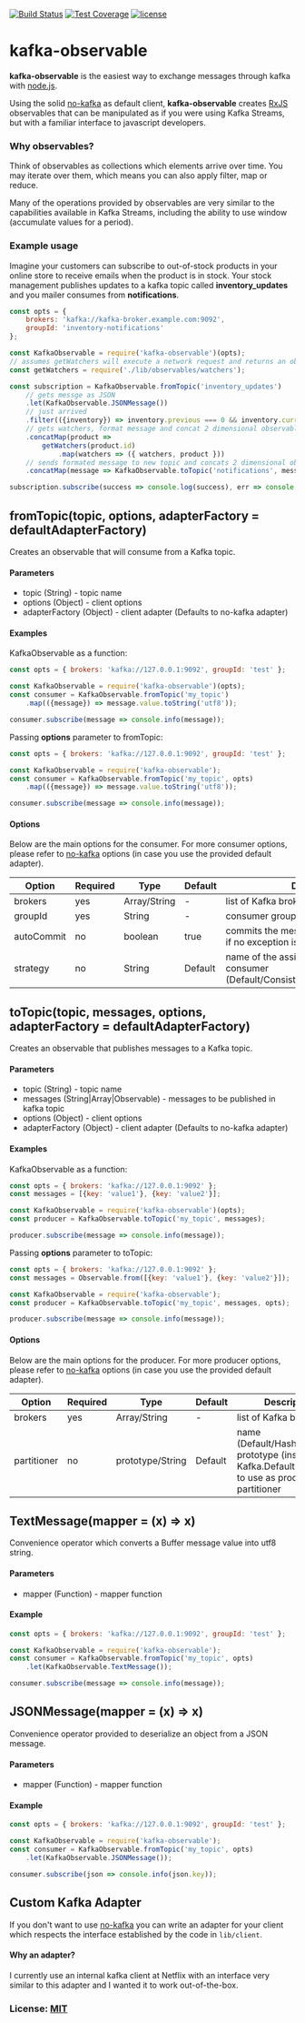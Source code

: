 [![Build Status][badge-travis]][travis]
[![Test Coverage][badge-coverage]][coverage]
[![license][badge-license]][license]

# kafka-observable

__kafka-observable__ is the easiest way to exchange messages through kafka with [node.js](https://nodejs.org).


Using the solid [no-kafka](https://github.com/oleksiyk/kafka) as default client, __kafka-observable__ creates [RxJS](https://github.com/ReactiveX/rxjs) observables 
that can be manipulated as if you were using Kafka Streams, but with a familiar interface 
to javascript developers.

### Why observables?

Think of observables as collections which elements arrive over time. You may iterate over 
them, which means you can also apply filter, map or reduce. 

Many of the operations provided by observables are very similar to the capabilities available 
in Kafka Streams, including the ability to use window (accumulate values for a period).

### Example usage

Imagine your customers can subscribe to out-of-stock products in your online store to 
receive emails when the product is in stock. Your stock management publishes updates
to a kafka topic called __inventory_updates__ and you mailer consumes from __notifications__.

```javascript
const opts = { 
    brokers: 'kafka://kafka-broker.example.com:9092', 
    groupId: 'inventory-notifications' 
};

const KafkaObservable = require('kafka-observable')(opts);
// assumes getWatchers will execute a network request and returns an observable
const getWatchers = require('./lib/observables/watchers');

const subscription = KafkaObservable.fromTopic('inventory_updates')
    // gets messge as JSON
    .let(KafkaObservable.JSONMessage())
    // just arrived
    .filter(({inventory}) => inventory.previous === 0 && inventory.current > 0)
    // gets watchers, format message and concat 2 dimensional observable
    .concatMap(product => 
        getWatchers(product.id)
            .map(watchers => ({ watchers, product }))
    // sends formated message to new topic and concats 2 dimensional observable
    .concatMap(message => KafkaObservable.toTopic('notifications', message));

subscription.subscribe(success => console.log(success), err => console.error(err));    
``` 

## fromTopic(topic, options, adapterFactory = defaultAdapterFactory)

Creates an observable that will consume from a Kafka topic.

#### Parameters
* topic (String) - topic name
* options (Object) - client options
* adapterFactory (Object) - client adapter (Defaults to no-kafka adapter)

#### Examples

KafkaObservable as a function:
```javascript
const opts = { brokers: 'kafka://127.0.0.1:9092', groupId: 'test' };

const KafkaObservable = require('kafka-observable')(opts);
const consumer = KafkaObservable.fromTopic('my_topic')
    .map(({message}) => message.value.toString('utf8'));

consumer.subscribe(message => console.info(message));
```

Passing __options__ parameter to fromTopic:
```javascript
const opts = { brokers: 'kafka://127.0.0.1:9092', groupId: 'test' };

const KafkaObservable = require('kafka-observable');
const consumer = KafkaObservable.fromTopic('my_topic', opts)
    .map(({message}) => message.value.toString('utf8'));

consumer.subscribe(message => console.info(message));
```

#### Options

Below are the main options for the consumer. For more consumer options, please
refer to [no-kafka](https://github.com/oleksiyk/kafka) options (in case you use the provided default adapter).

| Option | Required | Type | Default | Description |
|---|---|---|---|---|
| brokers | yes | Array/String | - | list of Kafka brokers 
| groupId | yes | String| - | consumer group id  
| autoCommit | no | boolean |true | commits the message offset automatically if no exception is thrown
| strategy | no | String | Default | name of the assignment strategy for the consumer (Default/Consistent/WeightedRoundRobin)

## toTopic(topic, messages, options, adapterFactory = defaultAdapterFactory)

Creates an observable that publishes messages to a Kafka topic.

#### Parameters
* topic (String) - topic name
* messages (String|Array|Observable) - messages to be published in kafka topic
* options (Object) - client options
* adapterFactory (Object) - client adapter (Defaults to no-kafka adapter)

#### Examples

KafkaObservable as a function:
```javascript
const opts = { brokers: 'kafka://127.0.0.1:9092' };
const messages = [{key: 'value1'}, {key: 'value2'}];

const KafkaObservable = require('kafka-observable')(opts);
const producer = KafkaObservable.toTopic('my_topic', messages);

producer.subscribe(message => console.info(message));
```

Passing __options__ parameter to toTopic:
```javascript
const opts = { brokers: 'kafka://127.0.0.1:9092' };
const messages = Observable.from([{key: 'value1'}, {key: 'value2'}]);

const KafkaObservable = require('kafka-observable');
const producer = KafkaObservable.toTopic('my_topic', messages, opts);

producer.subscribe(message => console.info(message));
```

#### Options

Below are the main options for the producer. For more producer options, please
refer to [no-kafka](https://github.com/oleksiyk/kafka) options (in case you use the provided default adapter).

| Option | Required | Type | Default | Description |
|---|---|---|---|---|
| brokers | yes | Array/String | - | list of Kafka brokers 
| partitioner | no | prototype/String | Default | name (Default/HashCRC32) or prototype (instance of Kafka.DefaultPartitioner) to use as producer partitioner

## TextMessage(mapper = (x) => x)

Convenience operator which converts a Buffer message value into utf8 string.

#### Parameters
* mapper (Function) - mapper function

#### Example

```javascript
const opts = { brokers: 'kafka://127.0.0.1:9092', groupId: 'test' };

const KafkaObservable = require('kafka-observable');
const consumer = KafkaObservable.fromTopic('my_topic', opts)
    .let(KafkaObservable.TextMessage());

consumer.subscribe(message => console.info(message));
```

## JSONMessage(mapper = (x) => x)

Convenience operator provided to deserialize an object from a JSON message.

#### Parameters
* mapper (Function) - mapper function

#### Example

```javascript
const opts = { brokers: 'kafka://127.0.0.1:9092', groupId: 'test' };

const KafkaObservable = require('kafka-observable');
const consumer = KafkaObservable.fromTopic('my_topic', opts)
    .let(KafkaObservable.JSONMessage());

consumer.subscribe(json => console.info(json.key));
```

## Custom Kafka Adapter

If you don't want to use [no-kafka](https://github.com/oleksiyk/kafka) you can write an adapter for your client which respects
the interface established by the code in `lib/client`.

#### Why an adapter? 

I currently use an internal kafka client at Netflix with an interface very similar to this adapter 
and I wanted it to work out-of-the-box.

### License: [MIT](https://github.com/ghermeto/kafka-observable/blob/master/LICENSE)

[badge-license]: https://img.shields.io/badge/License-MIT-green.svg
[license]: https://github.com/ghermeto/kafka-observable/blob/master/LICENSE
[badge-travis]: https://api.travis-ci.org/ghermeto/kafka-observable.svg?branch=master
[travis]: https://travis-ci.org/ghermeto/kafka-observable
[badge-coverage]: https://codeclimate.com/github/ghermeto/kafka-observable/badges/coverage.svg
[coverage]: https://codeclimate.com/github/ghermeto/kafka-observable/coverage
 